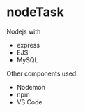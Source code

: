 # nodeTask
Nodejs with 
 - express
 - EJS
 - MySQL

Other components used:
 - Nodemon
 - npm
 - VS Code
 
